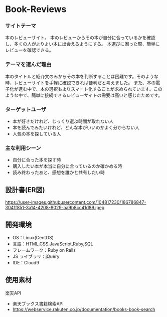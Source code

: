 # Book-Reviews
### サイトテーマ
本のレビューサイト。
本のレビューからその本が自分に合っているかを確認し、多くの人がよりよい本に出会えるようにする。
本選びに困った際、簡単にレビューを確認できる。



### テーマを選んだ理由
本のタイトルと紹介文のみからその本を判断することは困難です。そのような時、レビューサイトを手軽に確認できれば便利だと考えました。
また、本の電子化が進む中で、本の選択もよりスマート化することが求められています。このような中で、簡単に接続できるレビューサイトの需要は高いと感じたためです。


### ターゲットユーザ
- 本が好きだけれど、じっくり選ぶ時間が取れない人
- 本を読んでみたいけれど、どんな本がいいのかよく分からない人
- 人気の本を探している人

### 主な利用シーン
- 自分に合った本を探す時
- 購入したい本が本当に自分に合っているのか確かめる時
- 読み終わったあと、感想を誰かと共有したい時

## 設計書(ER図)
https://user-images.githubusercontent.com/104817230/186786847-3041f851-3a14-4208-8029-aa9b8cc41d89.jpeg

## 開発環境

- OS：Linux(CentOS)
- 言語：HTML,CSS,JavaScript,Ruby,SQL
- フレームワーク：Ruby on Rails
- JS ライブラリ：jQuery
- IDE：Cloud9

## 使用素材
楽天API
- 楽天ブックス書籍検索API
- https://webservice.rakuten.co.jp/documentation/books-book-search
